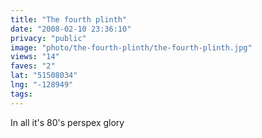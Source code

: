 ```yaml
---
title: "The fourth plinth"
date: "2008-02-10 23:36:10"
privacy: "public"
image: "photo/the-fourth-plinth/the-fourth-plinth.jpg"
views: "14"
faves: "2"
lat: "51508034"
lng: "-128949"
tags:
---
```

In all it's 80's perspex glory

